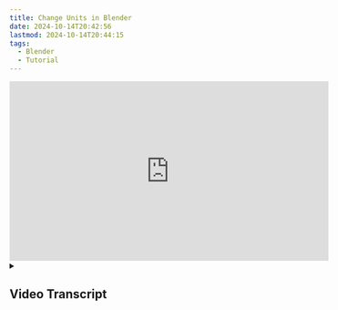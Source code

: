 ```yaml
---
title: Change Units in Blender
date: 2024-10-14T20:42:56
lastmod: 2024-10-14T20:44:15
tags:
  - Blender
  - Tutorial
---
```


<div class="iframe-16-9-container">
<iframe class="youTubeIframe" width="560" height="315" src="https://www.youtube.com/embed/7S1p17VvFiA" title="YouTube video player" frameborder="0" allow="accelerometer; autoplay; clipboard-write; encrypted-media; gyroscope; picture-in-picture; web-share" allowfullscreen></iframe>
</div>

<details>
<summary>

## Video Transcript

</summary>

In this Blender tutorial I'm going to show you how to quickly change the units used for measurements inside Blender. But what are the measurements in blender? Here in Blender we have the default cube. How big is it? Well you can press n on your keyboard or click this Arrow at the top. This will tell you the item information and the dimensions. Here we can see that it is 2 meters by 2 meters by 2 meters. I can change these numbers and it'll change the size of the object. What if we make a new object?

If I press shift a to create a new mesh and a new Cube it places it in the same spot. I can press G and then I can press y to move in the y direction. Now I have a 2 meter cube. If I click on this Cube, notice that it's one meter by one two meters by 2 meters. But what if you're working on a project that's using materials in a different unit and you want to be able to easily type them in. For example of course I can type in something like six feet right here and then it becomes 1.83 meters but what if I want to see it displayed as six feet because I'm working with imperial units? Well, we can change the units of the scene inside Blender.

It's quite simple. Over here on the right hand side we have a scene properties icon, it's right above the world. So if I click on this scene properties you'll notice that there is an item here called units. There's a couple options we have. To change the units, first I can change from metric to Imperial units. This will automatically change this to six feet. As you can see now this box is six feet the same thing happens over here but instead of nice round two meter numbers with the nice metric system now we have 6.56 feet. Using the metric system decimals aren't so bad they actually work quite well but with imperial units since it's not a base 10 number system they don't exactly work the best. So what you can do is click separate units and then what this will do is go six foot six point seven inches. So we could change that to six foot six inches and then we have a nice round number again. So if you do do this, remember that it's still keeping everything that same size just the units have changed.

So if you append this into another Blender file the objects will be the right size they'll just be written in the units of the new file. So once again you can also have the unit split in metric. Most of the time you wouldn't want to do this but sometimes for large numbers it can be helpful. So here we have one meter 98 centimeters so you can quickly change the mass and everything else as well, so you can change these to different numbers and different units as you need to work with your materials.

Because sometimes you're designing something and you're working with materials bought in a country that uses imperial units, it's much easier to design for those nominal dimensions. If you're working with metric materials it's better to work with metric. Most times it's better to work with metric units but Blender gives you that option for those cases that you need to change the units for your particular 3D modeling project. Happy 3D modeling.

</details>
